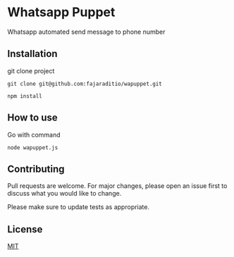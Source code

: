 # Whatsapp Puppet

Whatsapp automated send message to phone number

## Installation

git clone project

```
git clone git@github.com:fajaraditio/wapuppet.git
```

``` install necessary package
npm install
```

## How to use

Go with command
```
node wapuppet.js
```

## Contributing
Pull requests are welcome. For major changes, please open an issue first to discuss what you would like to change.

Please make sure to update tests as appropriate.

## License
[MIT](https://choosealicense.com/licenses/mit/)